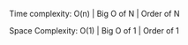 
Time complexity: O(n) | Big O of N | Order of N  

Space Complexity: O(1) | Big O of 1 | Order of 1